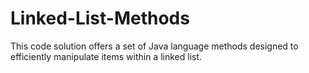 # Linked-List-Methods
This code solution offers a set of Java language methods designed to efficiently manipulate items within a linked list.
